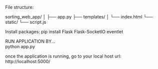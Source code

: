 File structure:

sorting_web_app/
│
├── app.py
├── templates/
│   └── index.html
└── static/
    └── script.js

Install packages:
  pip install Flask Flask-SocketIO eventlet

RUN APPLICATION BY...  
  python app.py

once the application is running, go to your local host url: 
  http://localhost:5000/

